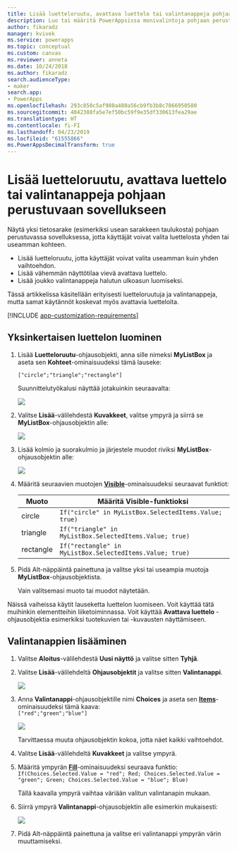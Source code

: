 ```yaml
---
title: Lisää luetteloruutu, avattava luettelo tai valintanappeja pohjaan perustuvaan sovellukseen | Microsoft Docs
description: Luo tai määritä PowerAppsissa monivalintoja pohjaan perustuvassa sovelluksessa
author: fikaradz
manager: kvivek
ms.service: powerapps
ms.topic: conceptual
ms.custom: canvas
ms.reviewer: anneta
ms.date: 10/24/2018
ms.author: fikaradz
search.audienceType:
- maker
search.app:
- PowerApps
ms.openlocfilehash: 293c850c5af980a480a56cb9fb3b8c7866950580
ms.sourcegitcommit: 4042388fa5e7ef50bc59f9e35df330613fea29ae
ms.translationtype: HT
ms.contentlocale: fi-FI
ms.lasthandoff: 04/23/2019
ms.locfileid: "61555866"
ms.PowerAppsDecimalTransform: true
---
```

# <a name="add-a-list-box-a-drop-down-list-or-radio-buttons-to-a-canvas-app"></a>Lisää luetteloruutu, avattava luettelo tai valintanappeja pohjaan perustuvaan sovellukseen

Näytä yksi tietosarake (esimerkiksi usean sarakkeen taulukosta) pohjaan perustuvassa sovelluksessa, jotta käyttäjät voivat valita luettelosta yhden tai useamman kohteen.

- Lisää luetteloruutu, jotta käyttäjät voivat valita useamman kuin yhden vaihtoehdon.
- Lisää vähemmän näyttötilaa vievä avattava luettelo.
- Lisää joukko valintanappeja halutun ulkoasun luomiseksi.

Tässä artikkelissa käsitellään erityisesti luetteloruutuja ja valintanappeja, mutta samat käytännöt koskevat myös avattavia luetteloita.

[!INCLUDE [app-customization-requirements](../../includes/app-customization-requirements.md)]

## <a name="create-a-simple-list"></a>Yksinkertaisen luettelon luominen

1. Lisää **Luetteloruutu**-ohjausobjekti, anna sille nimeksi **MyListBox** ja aseta sen **Kohteet**-ominaisuudeksi tämä lauseke:

    ```["circle";"triangle";"rectangle"]```  <br/>

    Suunnittelutyökalusi näyttää jotakuinkin seuraavalta:

    ![][4]

4. Valitse **Lisää**-välilehdestä **Kuvakkeet**, valitse ympyrä ja siirrä se **MyListBox**-ohjausobjektin alle:

    ![][5]  

5. Lisää kolmio ja suorakulmio ja järjestele muodot riviksi **MyListBox**-ohjausobjektin alle:

    ![][6]  

6. Määritä seuraavien muotojen **[Visible](controls/properties-core.md)**-ominaisuudeksi seuraavat funktiot:  

   | Muoto | Määritä Visible-funktioksi |
   | --- | --- |
   | circle |```If("circle" in MyListBox.SelectedItems.Value; true)``` |
   | triangle |```If("triangle" in MyListBox.SelectedItems.Value; true)``` |
   | rectangle |```If("rectangle" in MyListBox.SelectedItems.Value; true)``` |

7. Pidä Alt-näppäintä painettuna ja valitse yksi tai useampia muotoja **MyListBox**-ohjausobjektista.

    Vain valitsemasi muoto tai muodot näytetään.

Näissä vaiheissa käytit lauseketta luettelon luomiseen. Voit käyttää tätä muihinkin elementteihin liiketoiminnassa. Voit käyttää **Avattava luettelo** -ohjausobjektia esimerkiksi tuotekuvien tai -kuvausten näyttämiseen.

## <a name="add-radio-buttons"></a>Valintanappien lisääminen
1. Valitse **Aloitus**-välilehdestä **Uusi näyttö** ja valitse sitten **Tyhjä**.

2. Valitse **Lisää**-välilehdeltä **Ohjausobjektit** ja valitse sitten **Valintanappi**.

    ![][10]  

3. Anna **Valintanappi**-ohjausobjektille nimi **Choices** ja aseta sen **[Items](controls/properties-core.md)**-ominaisuudeksi tämä kaava:  
   ```["red";"green";"blue"]```  <br/>

    ![][12]  

    Tarvittaessa muuta ohjausobjektin kokoa, jotta näet kaikki vaihtoehdot.

4. Valitse **Lisää**-välilehdeltä **Kuvakkeet** ja valitse ympyrä.

5. Määritä ympyrän **[Fill](controls/properties-color-border.md)**-ominaisuudeksi seuraava funktio:  
   ```If(Choices.Selected.Value = "red"; Red; Choices.Selected.Value = "green"; Green; Choices.Selected.Value = "blue"; Blue)```  

    Tällä kaavalla ympyrä vaihtaa väriään valitun valintanapin mukaan.

6. Siirrä ympyrä **Valintanappi**-ohjausobjektin alle esimerkin mukaisesti:

    ![][14]  

7. Pidä Alt-näppäintä painettuna ja valitse eri valintanappi ympyrän värin muuttamiseksi.

[1]: ./media/add-list-box-drop-down-list-radio-button/preview.png
[2]: ./media/add-list-box-drop-down-list-radio-button/listbox.png
[3]: ./media/add-list-box-drop-down-list-radio-button/renamelistbox.png
[4]: ./media/add-list-box-drop-down-list-radio-button/itemslistbox.png
[5]: ./media/add-list-box-drop-down-list-radio-button/circle.png
[6]: ./media/add-list-box-drop-down-list-radio-button/allshapes.png
[10]: ./media/add-list-box-drop-down-list-radio-button/radiobutton.png
[12]: ./media/add-list-box-drop-down-list-radio-button/itemsradio.png
[14]: ./media/add-list-box-drop-down-list-radio-button/radiocircle.png
[15]: ./media/add-list-box-drop-down-list-radio-button/dropdown.png
